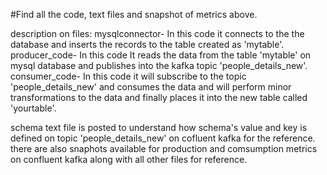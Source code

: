 #Find all the code, text files and snapshot of metrics above.

description on files:
  mysqlconnector- In this code it connects to the the database and inserts the records to the table created as 'mytable'.
  producer_code- In this code It reads the data from the table 'mytable' on mysql database and publishes into the kafka topic 'people_details_new'.
  consumer_code- In this code it will subscribe to the topic 'people_details_new' and consumes the data and will perform minor transformations to the data and finally places it into the new table called 'yourtable'.
  
schema text file is posted to understand how schema's value and key is defined on topic 'people_details_new' on cofluent kafka for the reference. there are also snaphots available for production and comsumption metrics on confluent kafka along with all other files for reference.
